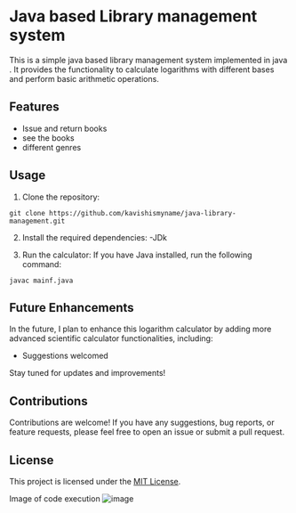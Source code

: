 # Java based Library management system

This is a simple java based library management system  implemented in java . It provides the functionality to calculate logarithms with different bases and perform basic arithmetic operations.

## Features

- Issue and return books
- see the books
- different genres


## Usage

1. Clone the repository:

```
git clone https://github.com/kavishismyname/java-library-management.git
```

2. Install the required dependencies:
-JDk


3. Run the calculator:
If you have Java installed, run the following command:
  ```
 javac mainf.java
  ```


## Future Enhancements

In the future, I plan to enhance this logarithm calculator by adding more advanced scientific calculator functionalities, including:

- Suggestions welcomed

Stay tuned for updates and improvements!

## Contributions

Contributions are welcome! If you have any suggestions, bug reports, or feature requests, please feel free to open an issue or submit a pull request.

## License

This project is licensed under the [MIT License](LICENSE.md).


Image of code execution
![image](https://github.com/vedantmistryy/java-library-management/assets/106006564/516ee255-068b-443a-b016-9b7544ca4362)
